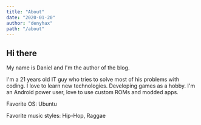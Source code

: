 ```yaml
---
title: "About"
date: "2020-01-20"
author: "denyhax"
path: "/about"
---
```


## Hi there

My name is Daniel and I'm the author of the blog.

I'm a 21 years old IT guy who tries to solve most of his problems with coding. I love to learn new technologies. Developing games as a hobby. I'm an Android power user, love to use custom ROMs and modded apps.

Favorite OS: Ubuntu

Favorite music styles: Hip-Hop, Raggae